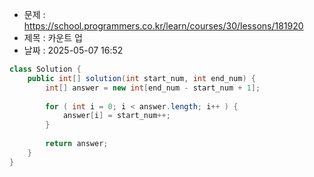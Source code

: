 - 문제 : https://school.programmers.co.kr/learn/courses/30/lessons/181920
- 제목 : 카운트 업
- 날짜 : 2025-05-07 16:52

```java
class Solution {
    public int[] solution(int start_num, int end_num) {
        int[] answer = new int[end_num - start_num + 1];
        
        for ( int i = 0; i < answer.length; i++ ) {
            answer[i] = start_num++;
        }
        
        return answer;
    }
}
```